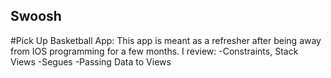 ## Swoosh
#Pick Up Basketball App:
This app is meant as a refresher after being away from IOS programming for a few months. 
I review:
-Constraints, Stack Views
-Segues
-Passing Data to Views

